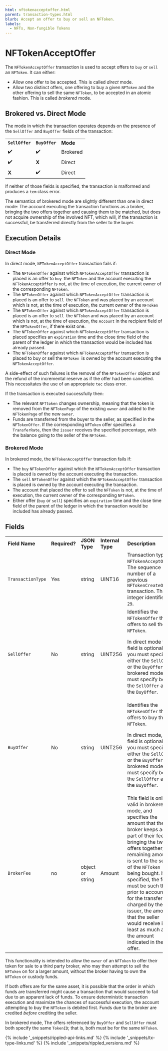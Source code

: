 ```yaml
---
html: nftokenacceptoffer.html
parent: transaction-types.html
blurb: Accept an offer to buy or sell an NFToken.
labels:
  - NFTs, Non-fungible Tokens
---
```

# NFTokenAcceptOffer

The `NFTokenAcceptOffer` transaction is used to accept offers to `buy` or `sell` an `NFToken`. It can either:

* Allow one offer to be accepted. This is called _direct_ mode.
* Allow two distinct offers, one offering to buy a given `NFToken` and the other offering to sell the same `NFToken`, to be accepted in an atomic fashion. This is called _brokered_ mode.


## Brokered vs. Direct Mode

The mode in which the transaction operates depends on the presence of the `SellOffer` and `BuyOffer` fields of the transaction:


<table>
  <tr>
   <td><strong><code>SellOffer</code></strong>
   </td>
   <td><strong><code>BuyOffer</code></strong>
   </td>
   <td><strong>Mode</strong>
   </td>
  </tr>
  <tr>
   <td>✔️
   </td>
   <td>✔️
   </td>
   <td>Brokered
   </td>
  </tr>
  <tr>
   <td>✔️
   </td>
   <td><B>X</B>
   </td>
   <td>Direct
   </td>
  </tr>
  <tr>
   <td><B>X</B>
   </td>
   <td>✔️
   </td>
   <td>Direct
   </td>
  </tr>
</table>


If neither of those fields is specified, the transaction is malformed and produces a `tem` class error.

The semantics of brokered mode are slightly different than one in direct mode: The account executing the transaction functions as a broker, bringing the two offers together and causing them to be matched, but does not acquire ownership of the involved NFT, which will, if the transaction is successful, be transferred directly from the seller to the buyer.


## Execution Details


### Direct Mode

In direct mode, `NFTokenAcceptOffer` transaction fails if:



* The `NFTokenOffer` against which `NFTokenAcceptOffer` transaction is placed is an offer to `buy `the `NFToken` and the account executing the `NFTokenAcceptOffer` is not, at the time of execution, the current owner of the corresponding `NFToken`.
* The `NFTokenOffer` against which `NFTokenAcceptOffer` transaction is placed is an offer to `sell `the `NFToken` and was placed by an account which is not, at the time of execution, the current owner of the `NFToken`
* The `NFTokenOffer` against which `NFTokenAcceptOffer` transaction is placed is an offer to `sell `the `NFToken` and was placed by an account which is not, at the time of execution, the `Account` in the recipient field of the `NFTokenOffer`, if there exist one.
* The `NFTokenOffer` against which `NFTokenAcceptOffer` transaction is placed specifies an `expiration` time and the close time field of the parent of the ledger in which the transaction would be included has already passed.
* The `NFTokenOffer` against which `NFTokenAcceptOffer` transaction is placed to buy or sell the `NFToken `is owned by the account executing the `NFTokenAcceptOffer`.

A side-effect of such failures is the removal of the `NFTokenOffer` object and the refund of the incremental reserve as if the offer had been cancelled. This necessitates the use of an appropriate `tec` class error.

If the transaction is executed successfully then:

* The relevant `NFTtoken` changes ownership, meaning that the token is removed from the `NFTokenPage` of the existing `owner` and added to the `NFTokenPage` of the new `owner`.
* Funds are transferred from the buyer to the seller, as specified in the `NFTokenOffer`. If the corresponding `NFToken` offer specifies a `TransferRate`, then the `issuer` receives the specified percentage, with the balance going to the seller of the `NFToken`.


### Brokered Mode

In brokered mode, the `NFTokenAcceptOffer` transaction fails if:



* The `buy` `NFTokenOffer` against which the  `NFTokenAcceptOffer` transaction is placed is owned by the account executing the transaction.
* The `sell` `NFTokenOffer` against which the `NFTokenAcceptOffer` transaction is placed is owned by the account executing the transaction.
* The account that placed the offer to sell the `NFToken` is not, at the time of execution, the current owner of the corresponding `NFToken`.
* Either offer (`buy` or `sell`) specifies an `expiration` time and the close time field of the parent of the ledger in which the transaction would be included has already passed.


## Fields


<table>
  <tr>
   <td><strong>Field Name</strong>
   </td>
   <td><strong>Required?</strong>
   </td>
   <td><strong>JSON Type</strong>
   </td>
   <td><strong>Internal Type</strong>
   </td>
   <td><strong>Description</strong>
   </td>
  </tr>
  <tr>
   <td><code>TransactionType</code>
   </td>
   <td>Yes
   </td>
   <td>string
   </td>
   <td>UINT16
   </td>
   <td>Transaction type <code>NFTokenAcceptOffer</code>. The sequence number of a previous <code>NFTokenCreateOffer</code> transaction. The integer identifier is <code>29</code>.
   </td>
  </tr>
  <tr>
   <td><code>SellOffer</code>
   </td>
   <td>No
   </td>
   <td>string
   </td>
   <td>UINT256
   </td>
   <td>Identifies the <code>NFTokenOffer</code> that offers to sell the <code>NFToken</code>.
<p>
In direct mode this field is optional, but you must specify either the <code>SellOffer</code> or the <code>BuyOffer</code>. In brokered mode, you must specify both the <code>SellOffer</code> and the <code>BuyOffer</code>.
   </td>
  </tr>
  <tr>
   <td><code>BuyOffer</code>
   </td>
   <td>No
   </td>
   <td>string
   </td>
   <td>UINT256
   </td>
   <td>Identifies the <code>NFTokenOffer</code> that offers to buy the <code>NFToken</code>.
<p>
In direct mode, this field is optional, but you must specify either the <code>SellOffer</code> or the <code>BuyOffer</code>. In brokered mode, you must specify both the <code>SellOffer</code> and the <code>BuyOffer</code>.
   </td>
  </tr>
  <tr>
   <td><code>BrokerFee</code>
   </td>
   <td>no
   </td>
   <td>object or string
   </td>
   <td>Amount
   </td>
   <td>This field is only valid in brokered mode, and specifies the amount that the broker keeps as part of their fee for bringing the two offers together; the remaining amount is sent to the seller of the <code>NFToken</code> being bought. If specified, the fee must be such that, prior to accounting for the transfer fee charged by the issuer, the amount that the seller would receive is at least as much as the amount indicated in the sell offer.
   </td>
  </tr>
</table>


This functionality is intended to allow the `owner` of an `NFToken` to offer their token for sale to a third party broker, who may then attempt to sell the `NFToken` on for a larger amount, without the broker having to own the `NFToken` or custody funds.

If both offers are for the same asset, it is possible that the order in which funds are transferred might cause a transaction that would succeed to fail due to an apparent lack of funds. To ensure deterministic transaction execution and maximize the chances of successful execution, the account attempting to buy the `NFToken` is debited first. Funds due to the broker are credited _before_ crediting the seller.

In brokered mode, The offers referenced by `BuyOffer` and `SellOffer` must both specify the same `TokenID`; that is, both must be for the same `NFToken`.



<!--{# common link defs #}-->
{% include '_snippets/rippled-api-links.md' %}
{% include '_snippets/tx-type-links.md' %}
{% include '_snippets/rippled_versions.md' %}
